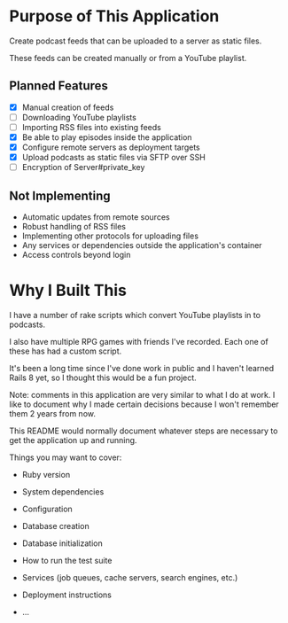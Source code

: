 # Purpose of This Application
Create podcast feeds that can be uploaded to a server as static files.

These feeds can be created manually or from a YouTube playlist.

## Planned Features
- [x] Manual creation of feeds
- [ ] Downloading YouTube playlists
- [ ] Importing RSS files into existing feeds
- [x] Be able to play episodes inside the application
- [x] Configure remote servers as deployment targets
- [x] Upload podcasts as static files via SFTP over SSH
- [ ] Encryption of Server#private_key

## Not Implementing
- Automatic updates from remote sources
- Robust handling of RSS files
- Implementing other protocols for uploading files
- Any services or dependencies outside the application's container
- Access controls beyond login

# Why I Built This
I have a number of rake scripts which convert YouTube playlists in to podcasts.

I also have multiple RPG games with friends I've recorded. Each one of these has had a custom script.

It's been a long time since I've done work in public and I haven't learned Rails 8 yet, so I thought this would be a fun project.

Note: comments in this application are very similar to what I do at work. I like to document why I made certain decisions because I won't remember them 2 years from now.

This README would normally document whatever steps are necessary to get the
application up and running.

Things you may want to cover:

* Ruby version

* System dependencies

* Configuration

* Database creation

* Database initialization

* How to run the test suite

* Services (job queues, cache servers, search engines, etc.)

* Deployment instructions

* ...
